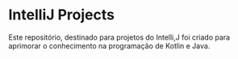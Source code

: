 # IntelliJ Projects

Este repositório, destinado para projetos do Intelli,J foi criado para aprimorar o conhecimento na programação de Kotlin e Java.
